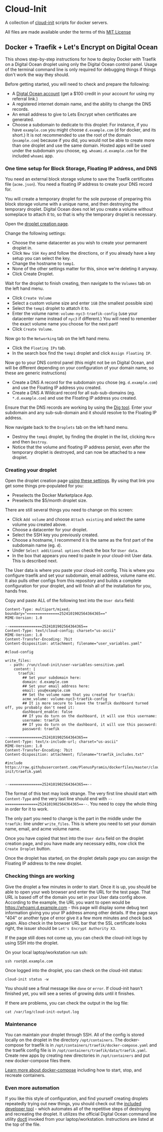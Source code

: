 # Cloud-Init

A collection of [cloud-init](https://cloudinit.readthedocs.io/) scripts for
docker servers.

All files are made available under the terms of this [MIT License](../LICENSE)

##  Docker + Traefik + Let's Encrypt on Digital Ocean

This shows step-by-step instructions for how to deploy Docker with Traefik on a
Digital Ocean droplet using only the Digital Ocean control panel. Usage of the
terminal command line is only required for debugging things if things don't work
the way they should.

Before getting started, you will need to check and prepare the following:

 * A [Digtal Ocean account](https://m.do.co/c/069af06b869e) (get a $100 credit
   in your account for using my referral link.)
 * A registered internet domain name, and the ability to change the DNS records.
 * An email address to give to Lets Encrypt when certificates are generated.
 * Choose a subdomain to dedicate to this droplet: For instance, if you have
   `example.com` you might choose `d.example.com` (d for docker, and its short.)
   It is not recommended to use the root of the domain (`example.com`) because
   if you did, you would not be able to create more than one droplet and use the
   same domain. Hosted apps will be used under the subdomain you choose, eg.
   `whoami.d.example.com` for the included `whoami` app.

### One time setup for Block Storage, Floating IP address, and DNS

You need an external block storage volume to save the Traefik certificates file
(`acme.json`). You need a floating IP address to create your DNS record for.

You will create a temporary droplet for the sole purpose of preparing this block
storage volume with a unique name, and then destroying the temporary droplet.
Digital Ocean does not let you create a volume without someplace to attach it
to, so that is why the temporary droplet is necessary.

Open the [droplet creation
page](https://cloud.digitalocean.com/droplets/new?i=e2813f&size=s-1vcpu-1gb&region=nyc3&appId=50944795&type=applications).

Change the following settings:

 * Choose the same datacenter as you wish to create your permanent droplet in.
 * Click `New SSH Key` and follow the directions, or if you already have a key
   setup you can select the key.
 * Change the hostname to `temp1`.
 * None of the other settings matter for this, since we're deleting it anyway.
 * Click Create Droplet.
 
Wait for the droplet to finish creating, then navigate to the `Volumes` tab on the left hand menu.

 * Click `Create Volume`
 * Select a custom volume size and enter `1GB` (the smallest possible size)
 * Select the `temp1` droplet to attatch it to.
 * Enter the volume name: `volume-nyc3-traefik-config` (use your datacenter name
   instead of `nyc3` if different.) You will need to remember the exact volume
   name you choose for the next part!
 * Click `Create Volume`.
 
Now go to the `Networking` tab on the left hand menu.

 * Click the `Floating IPs` tab.
 * In the search box find the `temp1` droplet and click `Assign Floating IP`.
 
Now go to your DNS control panel (this might not be on Digital Ocean, and will
be different depending on your configuration of your domain name, so these are
generic instructions)

 * Create a DNS A record for the subdomain you chose (eg. `d.example.com`) and
   use the Floating IP address you created.
 * Create a DNS A Wildcard record for all sub-sub-domains (eg.
   `*.d.example.com`) and use the Floating IP address you created.
 
Ensure that the DNS records are working by using the [Dig
tool](https://toolbox.googleapps.com/apps/dig/). Enter your subdomain and any
sub-sub-domain and it should resolve to the Floating IP address.
 
Now navigate back to the `Droplets` tab on the left hand menu.

 * Destroy the `temp1` droplet, by finding the droplet in the list, clicking `More` and then `Destroy`.
 * Notice that the volume and floating IP address persist, even after the
   temporary droplet is destroyed, and can now be attached to a new droplet.

### Creating your droplet

Open the droplet creation page [using these
settings](https://cloud.digitalocean.com/droplets/new?i=e2813f&size=s-1vcpu-1gb&region=nyc3&appId=50944795&type=applications). By using that link you get some things pre-populated for you:

 * Preselects the Docker Marketplace App. 
 * Preselects the $5/month droplet size.
 
There are still several things you need to change on this screen:

 * Click `Add volume` and choose `Attach existing` and select the same volume you created above.
 * Choose a datacenter for your droplet.
 * Select the SSH key you previously created.
 * Choose a hostname, I recommend it is the same as the first part of the subdomain name (eg. `d`).
 * Under `Select additional options` check the box for `User data`.
 * In the box that appears you need to paste in your cloud-init User data. This is described next.
 
The User data is where you paste your cloud-init config. This is where you
configure traefik and set your subdomain, email address, volume name etc. It
also pulls other configs from this repository and builds a complete
configuration for your droplet, and will finish all of the installation for you,
hands free.

Copy and paste ALL of the following text into the `User data` field:

```
Content-Type: multipart/mixed; boundary="===============2524101902564364365=="
MIME-Version: 1.0

--===============2524101902564364365==
Content-Type: text/cloud-config; charset="us-ascii"
MIME-Version: 1.0
Content-Transfer-Encoding: 7bit
Content-Disposition: attachment; filename="user_variables.yaml"

#cloud-config

write_files:
  - path: /run/cloud-init/user-variables-sensitive.yaml
    content: |
      traefik:
        ## Set your subdomain here:
        domain: d.example.com
        ## Set your email address here:
        email: you@example.com
        ## Set the volume name that you created for traefik:
        acme_volume: volume-nyc3-traefik-config
        ## It is more secure to leave the traefik dashboard turned off, you probably don't need it:
        dashboard_enable: false
        ## If you do turn on the dashboard, it will use this username:
        username: traefik
        ## If you do turn on the dashboard, it will use this password:
        password: traefik

--===============2524101902564364365==
Content-Type: text/x-include-url; charset="us-ascii"
MIME-Version: 1.0
Content-Transfer-Encoding: 7bit
Content-Disposition: attachment; filename="traefik_includes.txt"

#include
https://raw.githubusercontent.com/PlenusPyramis/dockerfiles/master/cloud-init/traefik.yaml


--===============2524101902564364365==--
```

The format of this text may look strange. The very first line should start with
`Content-Type` and the very last line should end with
`--===============2524101902564364365==--`. You need to copy the whole thing in
order for it to work.

The only part you need to change is the part in the middle under the `traefik:`
line under `write_files`. This is where you need to set your domain name, email,
and acme volume name.

Once you have copied that text into the `User data` field on the droplet
creation page, and you have made any necessary edits, now click the `Create
Droplet` button.

Once the droplet has started, on the droplet details page you can assign the
Floating IP address to the new droplet.

### Checking things are working

Give the droplet a few minutes in order to start. Once it is up, you should be
able to open your web browser and enter the URL for the test page. That URL is
based off of the domain you set in your User data config above. According to the
example, the URL you want to open would be https://whoami.d.example.com - this
page will display some debug text information giving you your IP address among
other details. If the page says "404" or another type of error give it a few
more minutes and check back again. Also check in the browser URL bar that the
SSL certificate looks right, the issuer should be `Let's Encrypt Authority X3`.

If the page still does not come up, you can check the cloud-init logs by using
SSH into the droplet.

On your local laptop/workstation run ssh:

```
ssh root@d.example.com
```

Once logged into the droplet, you can check on the cloud-init status:

```
cloud-init status -w
```

You should see a final message like `done` or `error`. If cloud-init hasn't
finished yet, you will see a series of growing dots until it finishes.

If there are problems, you can check the output in the log file: 

```
cat /var/log/cloud-init-output.log
```

### Maintenance

You can maintain your droplet through SSH. All of the config is stored locally
on the droplet in the directory `/opt/containers`. The docker-compose for
traefik is in `/opt/containers/traefik/docker-compose.yaml` and the traefik
config file is in `/opt/containers/traefik/data/traefik.yaml`. Create new apps
by creating new directories in `/opt/containers` and put new docker-compose
files there.

[Learn more about docker-compose](https://docs.docker.com/compose/) including
how to start, stop, and recreate containers.

### Even more automation

If you like this style of configuration, and find yourself creating droplets
repeatedly trying out new things, you should check out the [included developer
tool](./droplet.sh) - which automates all of the repetitive steps of destroying
and recreating the droplet. It utilizes the official Digital Ocean command line
utility [doctl](https://github.com/digitalocean/doctl) invoked from your
laptop/workstation. Instructions are listed at the top of the file.
